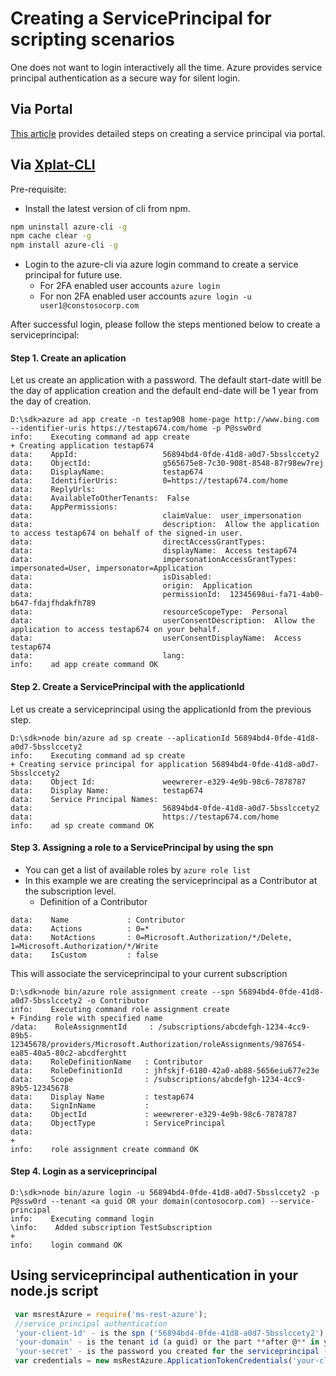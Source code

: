 
# Creating a ServicePrincipal for scripting scenarios
One does not want to login interactively all the time. Azure provides service principal authentication as a secure way for silent login.

## Via Portal
[This article](https://azure.microsoft.com/en-us/documentation/articles/resource-group-create-service-principal-portal/) provides detailed steps on creating a service principal via portal.

## Via [Xplat-CLI](https://github.com/Azure/azure-xplat-cli)
Pre-requisite:
- Install the latest version of cli from npm.

```bash
npm uninstall azure-cli -g
npm cache clear -g
npm install azure-cli -g
```
- Login to the azure-cli via azure login command to create a service principal for future use.
  - For 2FA enabled user accounts  `azure login`
  - For non 2FA enabled user accounts `azure login -u user1@constosocorp.com`

After successful login, please follow the steps mentioned below to create a serviceprincipal:

#### Step 1. Create an aplication

Let us create an application with a password. The default start-date witll be the day of application creation and the default end-date will be 1 year from the day of creation.
```
D:\sdk>azure ad app create -n testap908 home-page http://www.bing.com --identifier-uris https://testap674.com/home -p P@ssw0rd
info:    Executing command ad app create
+ Creating application testap674
data:    AppId:                   56894bd4-0fde-41d8-a0d7-5bsslccety2
data:    ObjectId:                g565675e8-7c30-908t-8548-87r98ew7rej
data:    DisplayName:             testap674
data:    IdentifierUris:          0=https://testap674.com/home
data:    ReplyUrls:
data:    AvailableToOtherTenants:  False
data:    AppPermissions:
data:                             claimValue:  user_impersonation
data:                             description:  Allow the application to access testap674 on behalf of the signed-in user.
data:                             directAccessGrantTypes:
data:                             displayName:  Access testap674
data:                             impersonationAccessGrantTypes:  impersonated=User, impersonator=Application
data:                             isDisabled:
data:                             origin:  Application
data:                             permissionId:  12345698ui-fa71-4ab0-b647-fdajfhdakfh789
data:                             resourceScopeType:  Personal
data:                             userConsentDescription:  Allow the application to access testap674 on your behalf.
data:                             userConsentDisplayName:  Access testap674
data:                             lang:
info:    ad app create command OK
```

#### Step 2. Create a ServicePrincipal with the applicationId

Let us create a serviceprincipal using the applicationId from the previous step.
```
D:\sdk>node bin/azure ad sp create --aplicationId 56894bd4-0fde-41d8-a0d7-5bsslccety2
info:    Executing command ad sp create
+ Creating service principal for application 56894bd4-0fde-41d8-a0d7-5bsslccety2
data:    Object Id:               weewrerer-e329-4e9b-98c6-7878787
data:    Display Name:            testap674
data:    Service Principal Names:
data:                             56894bd4-0fde-41d8-a0d7-5bsslccety2
data:                             https://testap674.com/home
info:    ad sp create command OK
```

#### Step 3. Assigning a role to a ServicePrincipal by using the spn

- You can get a list of available roles by ```azure role list```
- In this example we are creating the serviceprincipal as a Contributor at the subscription level.
  - Definition of a Contributor
```
data:    Name             : Contributor
data:    Actions          : 0=*
data:    NotActions       : 0=Microsoft.Authorization/*/Delete, 1=Microsoft.Authorization/*/Write
data:    IsCustom         : false
```
This will associate the serviceprincipal to your current subscription
```
D:\sdk>node bin/azure role assignment create --spn 56894bd4-0fde-41d8-a0d7-5bsslccety2 -o Contributor
info:    Executing command role assignment create
+ Finding role with specified name
/data:    RoleAssignmentId     : /subscriptions/abcdefgh-1234-4cc9-89b5-12345678/providers/Microsoft.Authorization/roleAssignments/987654-ea85-40a5-80c2-abcdferghtt
data:    RoleDefinitionName   : Contributor
data:    RoleDefinitionId     : jhfskjf-6180-42a0-ab88-5656eiu677e23e
data:    Scope                : /subscriptions/abcdefgh-1234-4cc9-89b5-12345678
data:    Display Name         : testap674
data:    SignInName           :
data:    ObjectId             : weewrerer-e329-4e9b-98c6-7878787
data:    ObjectType           : ServicePrincipal
data:
+
info:    role assignment create command OK
```

#### Step 4. Login as a serviceprincipal
```
D:\sdk>node bin/azure login -u 56894bd4-0fde-41d8-a0d7-5bsslccety2 -p P@ssw0rd --tenant <a guid OR your domain(contosocorp.com) --service-principal
info:    Executing command login
\info:    Added subscription TestSubscription
+
info:    login command OK
```

## Using serviceprincipal authentication in your node.js script
```javascript
 var msrestAzure = require('ms-rest-azure');
 //service principal authentication
 'your-client-id' - is the spn ('56894bd4-0fde-41d8-a0d7-5bsslccety2')
 'your-domain' - is the tenant id (a guid) or the part **after @** in your username (user1@**contosocorp.com**) ('contosocorp.com')
 'your-secret' - is the password you created for the serviceprincipal ('P@ssw0rd')
 var credentials = new msRestAzure.ApplicationTokenCredentials('your-client-id', 'your-domain', 'your-secret');
 ```
